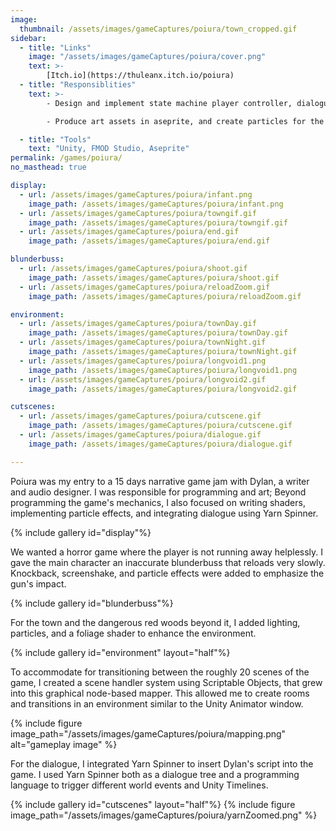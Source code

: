 ```yaml
---
image:
  thumbnail: /assets/images/gameCaptures/poiura/town_cropped.gif
sidebar:
  - title: "Links"
    image: "/assets/images/gameCaptures/poiura/cover.png"
    text: >-
        [Itch.io](https://thuleanx.itch.io/poiura)
  - title: "Responsiblities"
    text: >-
        - Design and implement state machine player controller, dialogue system, and scene transition.

        - Produce art assets in aseprite, and create particles for the environment, projectiles, and enemies.

  - title: "Tools"
    text: "Unity, FMOD Studio, Aseprite"
permalink: /games/poiura/
no_masthead: true

display:
  - url: /assets/images/gameCaptures/poiura/infant.png
    image_path: /assets/images/gameCaptures/poiura/infant.png
  - url: /assets/images/gameCaptures/poiura/towngif.gif
    image_path: /assets/images/gameCaptures/poiura/towngif.gif
  - url: /assets/images/gameCaptures/poiura/end.gif
    image_path: /assets/images/gameCaptures/poiura/end.gif

blunderbuss:
  - url: /assets/images/gameCaptures/poiura/shoot.gif
    image_path: /assets/images/gameCaptures/poiura/shoot.gif
  - url: /assets/images/gameCaptures/poiura/reloadZoom.gif
    image_path: /assets/images/gameCaptures/poiura/reloadZoom.gif

environment:
  - url: /assets/images/gameCaptures/poiura/townDay.gif
    image_path: /assets/images/gameCaptures/poiura/townDay.gif
  - url: /assets/images/gameCaptures/poiura/townNight.gif
    image_path: /assets/images/gameCaptures/poiura/townNight.gif
  - url: /assets/images/gameCaptures/poiura/longvoid1.png
    image_path: /assets/images/gameCaptures/poiura/longvoid1.png
  - url: /assets/images/gameCaptures/poiura/longvoid2.gif
    image_path: /assets/images/gameCaptures/poiura/longvoid2.gif

cutscenes:
  - url: /assets/images/gameCaptures/poiura/cutscene.gif
    image_path: /assets/images/gameCaptures/poiura/cutscene.gif
  - url: /assets/images/gameCaptures/poiura/dialogue.gif
    image_path: /assets/images/gameCaptures/poiura/dialogue.gif

---
```


Poiura was my entry to a 15 days narrative game jam with Dylan, a writer and audio designer. I was responsible for programming and art; Beyond programming the game's mechanics, I also focused on writing shaders, 
implementing particle effects, and integrating dialogue using Yarn Spinner.

{% include gallery id="display"%}

We wanted a horror game where the player is not running away helplessly. 
I gave the main character an inaccurate blunderbuss that reloads very slowly. 
Knockback, screenshake, and particle effects were added to emphasize the gun's impact.

{% include gallery id="blunderbuss"%}

For the town and the dangerous red woods beyond it, I added lighting, particles, and a foliage shader to enhance the environment.

{% include gallery id="environment" layout="half"%}

To accommodate for transitioning between the roughly 20 scenes of the game, I created a scene handler system using Scriptable Objects, that grew into this graphical node-based mapper. 
This allowed me to create rooms and transitions in an environment similar to the Unity Animator window.

{% include figure image_path="/assets/images/gameCaptures/poiura/mapping.png" alt="gameplay image" %}

For the dialogue, I integrated Yarn Spinner to insert Dylan's script into the game. 
I used Yarn Spinner both as a dialogue tree and a programming language to trigger different world events and Unity Timelines.

{% include gallery id="cutscenes" layout="half"%}
{% include figure image_path="/assets/images/gameCaptures/poiura/yarnZoomed.png" %}

